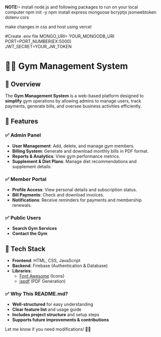 **NOTE:-**
install node.js
and following packages to run on your local computer
npm init -y
npm install express mongoose bcryptjs jsonwebtoken dotenv cors

make changes in css and host using vercel

#Create .env file
MONGO_URI=  YOUR_MONGODB_URI<br>
PORT=PORT_NUMBER(EX:5000)<br>
JWT_SECRET=YOUR_JW_TOKEN<br>


# 🏋️‍♂️ Gym Management System  

## 📌 Overview  
The **Gym Management System** is a web-based platform designed to **simplify** gym operations by allowing admins to manage users, track payments, generate bills, and oversee business activities efficiently.  

## 🚀 Features  
### ✅ **Admin Panel**  
- **User Management**: Add, delete, and manage gym members.  
- **Billing System**: Generate and download monthly bills in PDF format.  
- **Reports & Analytics**: View gym performance metrics.  
- **Supplement & Diet Plans**: Manage diet recommendations and supplement details.  

### ✅ **Member Portal**  
- **Profile Access**: View personal details and subscription status.  
- **Bill Payments**: Check and download invoices.  
- **Notifications**: Receive reminders for payments and membership renewals.  

### ✅ **Public Users**  
- **Search Gym Services**  
- **Contact the Gym**  

## 🎨 **Tech Stack**  
- **Frontend**: HTML, CSS, JavaScript  
- **Backend**: Firebase (Authentication & Database)  
- **Libraries**:  
  - [Font Awesome](https://fontawesome.com/) (Icons)  
  - [jspdf](https://github.com/parallax/jsPDF) (PDF Generation)  


### ✅ **Why This README.md?**
- **Well-structured** for easy understanding  
- **Clear feature list** and usage guide  
- **Includes project structure** and setup steps  
- **Supports future improvements & contributions**  

Let me know if you need modifications! 🚀😊

